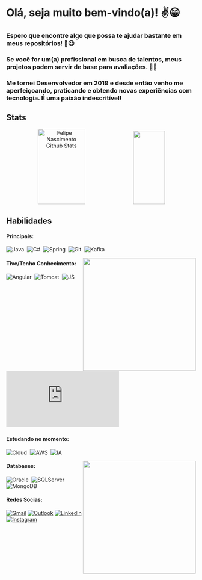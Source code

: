 # Olá, ​seja muito bem-vindo(a)! ✌️​😁

### Espero que encontre algo que possa te ajudar bastante em meus repositórios! 👊​😉​

### Se você for um(a) profissional em busca de talentos, meus projetos podem servir de base para avaliações. 🧑‍💻​

### Me tornei Desenvolvedor em 2019 e desde então venho me aperfeiçoando, praticando e obtendo novas experiências com tecnologia. É uma paixão indescritível!

## Stats

<div align="center">  
  <img width="50%" height="200px" src="https://github-readme-stats.vercel.app/api?username=feehnscmnt&show_icons=true&count_private=true&hide_border=true&title_color=00bfbf&text_color=00bfbf&bg_color=0d1117&hide=issues&hide_rank=false" alt="Felipe Nascimento Github Stats"/>
  <img width="41%" height="195px" src="https://github-readme-stats.vercel.app/api/top-langs/?username=feehnscmnt&layout=compact&hide_border=true&title_color=00bfbf&text_color=00bfbf&bg_color=0d1117"/>
</div>

## Habilidades

#### Principais:

![Java](https://img.icons8.com/?size=100&id=lTKW3iI3wIT0&format=png&color=000000)&nbsp;
![C#](https://img.icons8.com/?size=100&id=Fycm8TUhWmFU&format=png&color=000000)&nbsp;
![Spring](https://img.icons8.com/?size=100&id=90519&format=png&color=000000)&nbsp;
![Git](https://img.icons8.com/?size=100&id=20906&format=png&color=000000)&nbsp;
![Kafka](https://img.icons8.com/?size=100&id=fOhLNqGJsUbJ&format=png&color=000000)&nbsp;

<img src="https://img.freepik.com/premium-photo/web-dev-design-3d-vector-illustration-laptop-phone-coding-tools_1178440-14934.jpg" min-width="300px" max-width="300px" width="300px" align="right">

#### Tive/Tenho Conhecimento:

![Angular](https://img.icons8.com/?size=100&id=l9a5tcSnBwcf&format=png&color=000000)&nbsp;
![Tomcat](https://img.icons8.com/?size=100&id=QFcVqyh6lBh6&format=png&color=000000)&nbsp;
![JS](https://img.icons8.com/?size=100&id=108784&format=png&color=000000)&nbsp;
![Primefaces](https://www.primefaces.org/showcase/javax.faces.resource/images/primefaces-logo.svg.xhtml?ln=showcase)&nbsp;

#### Estudando no momento:

![Cloud](https://img.icons8.com/?size=100&id=swdw0vekxi8h&format=png&color=000000)&nbsp;
![AWS](https://img.icons8.com/?size=100&id=33039&format=png&color=000000)&nbsp;
![IA](https://img.icons8.com/?size=100&id=97384&format=png&color=000000)&nbsp;

<img src="https://img.freepik.com/premium-photo/laptop-cup-coffee-are-table-with-blue-background_337384-159390.jpg" min-width="300px" max-width="300px" width="300px" align="right">

#### Databases:

![Oracle](https://img.icons8.com/?size=100&id=39913&format=png&color=000000)&nbsp;
![SQLServer](https://img.icons8.com/?size=100&id=13406&format=png&color=000000)&nbsp;
![MongoDB](https://img.icons8.com/?size=100&id=bosfpvRzNOG8&format=png&color=000000)&nbsp;

#### Redes Socias:

<div>
  <a href="mailto:felipenascimento411@gmail.com"><img src="https://img.icons8.com/?size=100&id=P7UIlhbpWzZm&format=png&color=000000" title="Gmail" target="_blank"></a>
  <a href="mailto:felipenascimento26@outlook.com"><img src="https://img.icons8.com/?size=100&id=ut6gQeo5pNqf&format=png&color=000000" title="Outlook" target="_blank"></a>
  <a href="https://www.linkedin.com/in/feehnscmnt/"><img src="https://img.icons8.com/?size=100&id=xuvGCOXi8Wyg&format=png&color=000000" title="LinkedIn" target="_blank"></a>
  <a href="https://www.instagram.com/feehnscmnt/"><img src="https://img.icons8.com/?size=100&id=Xy10Jcu1L2Su&format=png&color=000000" title="Instagram" target="_blank"></a>
</div>
